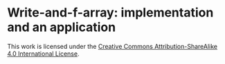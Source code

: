 Write-and-f-array: implementation and an application
====================================================

This work is licensed under the [Creative Commons Attribution-ShareAlike 4.0 International License](http://creativecommons.org/licenses/by-sa/4.0/).

